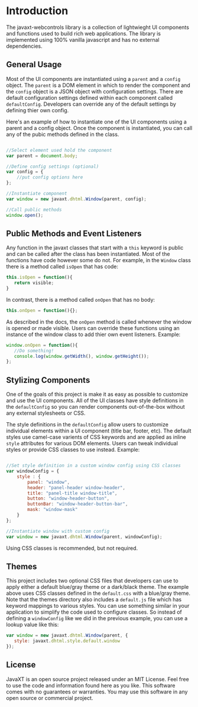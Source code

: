 # Introduction
The javaxt-webcontrols library is a collection of lightwieght UI components and functions used to build rich web applications. 
The library is implemented using 100% vanilla javascript and has no external dependencies.

## General Usage
Most of the UI components are instantiated using a `parent` and a `config` object. 
The `parent` is a DOM element in which to render the component and the `config` object is 
a JSON object with configuration settings. There are default configuration settings defined 
within each component called `defaultConfig`. Developers can override any of the default 
settings by defining thier own config.

Here's an example of how to instantiate one of the UI components using a parent and a config object.
Once the component is instantiated, you can call any of the pubic methods defined in the class.

```javascript

//Select element used hold the component
var parent = document.body;

//Define config settings (optional)
var config = {
    //put config options here
};

//Instantiate component
var window = new javaxt.dhtml.Window(parent, config);

//Call public methods
window.open();
```

## Public Methods and Event Listeners
Any function in the javaxt classes that start with a `this` keyword is public and can be called after the class has been instantiated. 
Most of the functions have code however some do not. For example, in the `Window` class there is a method called `isOpen` that has code:
```javascript
this.isOpen = function(){
   return visible;
}
```
In contrast, there is a method called `onOpen` that has no body:
```javascript
this.onOpen = function(){};
```
As described in the docs, the `onOpen` method is called whenever the window is opened or made visible. Users can override these functions 
using an instance of the window class to add thier own event listeners. Example:
```javascript
window.onOpen = function(){
   //Do something!
   console.log(window.getWidth(), window.getHeight());
};
```

## Stylizing Components
One of the goals of this project is make it as easy as possible to customize and use the UI components. All of the UI classes have style definitions 
in the `defaultConfig` so you can render components out-of-the-box without any external stylesheets or CSS. 

The style definitions in the `defaultConfig` allow users to customize individual elements within a UI component (title bar, footer, etc).
The default styles use camel-case varients of CSS keywords and are applied as inline `style` attributes for various DOM elements. 
Users can tweak individual styles or provide CSS classes to use instead. Example:
```javascript

//Set style definition in a custom window config using CSS classes
var windowConfig = {
    style : {
        panel: "window",
        header: "panel-header window-header",
        title: "panel-title window-title",
        button: "window-header-button",
        buttonBar: "window-header-button-bar",
        mask: "window-mask"
    }
};

//Instantiate window with custom config
var window = new javaxt.dhtml.Window(parent, windowConfig);
```

Using CSS classes is recommended, but not required. 


## Themes
This project includes two optional CSS files that developers can use to apply either a default blue/gray theme or a dark/black theme. 
The example above uses CSS classes defined in the `default.css` with a blue/gray theme. Note that the themes directory also includes
a `default.js` file which has keyword mappings to various styles. You can use something similar in your application to simplify the 
code used to configure classes. So instead of defining a `windowConfig` like we did in the previous example, you can use a lookup value
like this:
```javascript
var window = new javaxt.dhtml.Window(parent, {
   style: javaxt.dhtml.style.default.window
});
```

## License
JavaXT is an open source project released under an MIT License. Feel free to use the code and information found here as you like. 
This software comes with no guarantees or warranties. You may use this software in any open source or commercial project.
